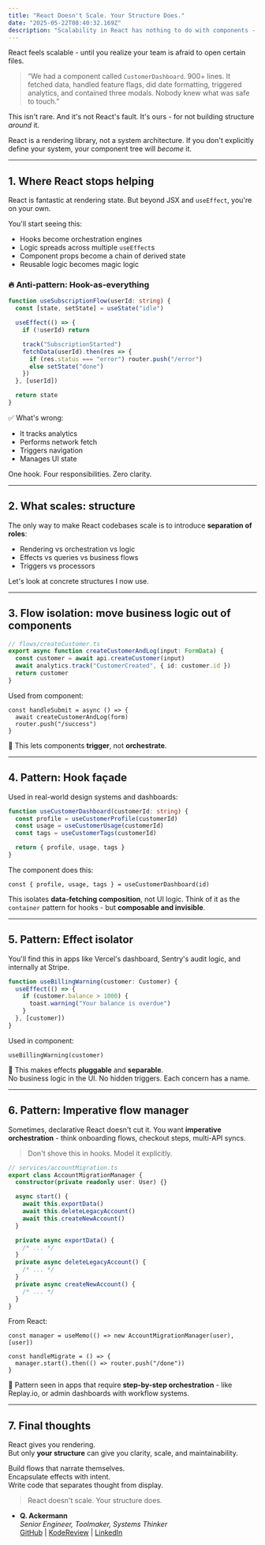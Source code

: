 ```yaml
---
title: "React Doesn't Scale. Your Structure Does."
date: "2025-05-22T08:40:32.169Z"
description: "Scalability in React has nothing to do with components - and everything to do with how you separate orchestration, effects, and logic."
---
```


React feels scalable - until you realize your team is afraid to open certain files.

> “We had a component called `CustomerDashboard`. 900+ lines. It fetched data, handled feature flags, did date formatting, triggered analytics, and contained three modals. Nobody knew what was safe to touch.”

This isn't rare. And it's not React's fault. It's ours - for not building structure _around_ it.

React is a rendering library, not a system architecture. If you don't explicitly define your system, your component tree will _become_ it.

---

## 1. Where React stops helping

React is fantastic at rendering state. But beyond JSX and `useEffect`, you're on your own.

You'll start seeing this:

- Hooks become orchestration engines
- Logic spreads across multiple `useEffect`s
- Component props become a chain of derived state
- Reusable logic becomes magic logic

### 🔥 Anti-pattern: Hook-as-everything

```ts
function useSubscriptionFlow(userId: string) {
  const [state, setState] = useState("idle")

  useEffect(() => {
    if (!userId) return

    track("SubscriptionStarted")
    fetchData(userId).then(res => {
      if (res.status === "error") router.push("/error")
      else setState("done")
    })
  }, [userId])

  return state
}
```

✅ What's wrong:

- It tracks analytics
- Performs network fetch
- Triggers navigation
- Manages UI state

One hook. Four responsibilities. Zero clarity.

---

## 2. What scales: structure

The only way to make React codebases scale is to introduce **separation of roles**:

- Rendering vs orchestration vs logic
- Effects vs queries vs business flows
- Triggers vs processors

Let's look at concrete structures I now use.

---

## 3. Flow isolation: move business logic out of components

```ts
// flows/createCustomer.ts
export async function createCustomerAndLog(input: FormData) {
  const customer = await api.createCustomer(input)
  await analytics.track("CustomerCreated", { id: customer.id })
  return customer
}
```

Used from component:

```tsx
const handleSubmit = async () => {
  await createCustomerAndLog(form)
  router.push("/success")
}
```

🧠 This lets components **trigger**, not **orchestrate**.

---

## 4. Pattern: Hook façade

Used in real-world design systems and dashboards:

```ts
function useCustomerDashboard(customerId: string) {
  const profile = useCustomerProfile(customerId)
  const usage = useCustomerUsage(customerId)
  const tags = useCustomerTags(customerId)

  return { profile, usage, tags }
}
```

The component does this:

```tsx
const { profile, usage, tags } = useCustomerDashboard(id)
```

This isolates **data-fetching composition**, not UI logic. Think of it as the `container` pattern for hooks - but **composable and invisible**.

---

## 5. Pattern: Effect isolator

You'll find this in apps like Vercel's dashboard, Sentry's audit logic, and internally at Stripe.

```ts
function useBillingWarning(customer: Customer) {
  useEffect(() => {
    if (customer.balance > 1000) {
      toast.warning("Your balance is overdue")
    }
  }, [customer])
}
```

Used in component:

```tsx
useBillingWarning(customer)
```

🧠 This makes effects **pluggable** and **separable**.  
No business logic in the UI. No hidden triggers. Each concern has a name.

---

## 6. Pattern: Imperative flow manager

Sometimes, declarative React doesn't cut it. You want **imperative orchestration** - think onboarding flows, checkout steps, multi-API syncs.

> Don't shove this in hooks. Model it explicitly.

```ts
// services/accountMigration.ts
export class AccountMigrationManager {
  constructor(private readonly user: User) {}

  async start() {
    await this.exportData()
    await this.deleteLegacyAccount()
    await this.createNewAccount()
  }

  private async exportData() {
    /* ... */
  }
  private async deleteLegacyAccount() {
    /* ... */
  }
  private async createNewAccount() {
    /* ... */
  }
}
```

From React:

```tsx
const manager = useMemo(() => new AccountMigrationManager(user), [user])

const handleMigrate = () => {
  manager.start().then(() => router.push("/done"))
}
```

🧠 Pattern seen in apps that require **step-by-step orchestration** - like Replay.io, or admin dashboards with workflow systems.

---

## 7. Final thoughts

React gives you rendering.  
But only **your structure** can give you clarity, scale, and maintainability.

Build flows that narrate themselves.  
Encapsulate effects with intent.  
Write code that separates thought from display.

> React doesn't scale. Your structure does.

- **Q. Ackermann**  
  _Senior Engineer, Toolmaker, Systems Thinker_  
  [GitHub](https://github.com/ackermannQ) | [KodeReview](https://kodereview.com/) | [LinkedIn](https://www.linkedin.com/in/quentin-ackermann-537178176/)
